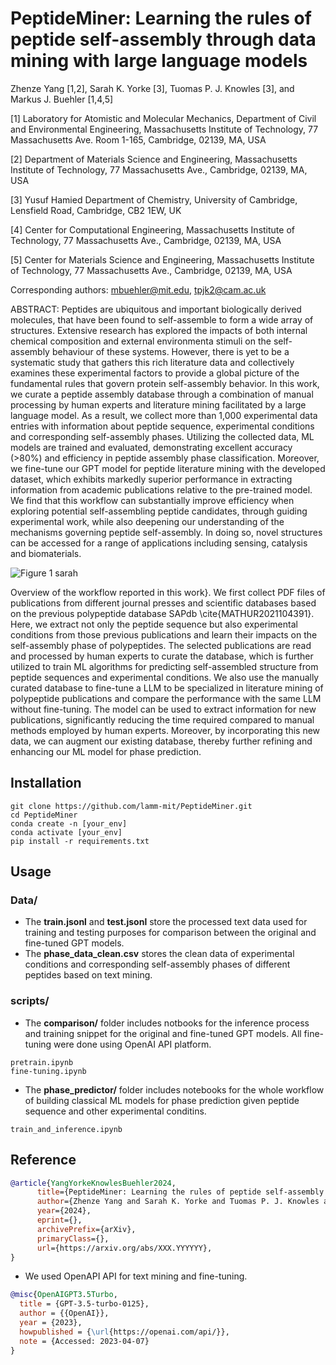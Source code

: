 # PeptideMiner: Learning the rules of peptide self-assembly through data mining with large language models

Zhenze Yang [1,2], Sarah K. Yorke [3], Tuomas P. J. Knowles [3], and Markus J. Buehler [1,4,5]

[1] Laboratory for Atomistic and Molecular Mechanics, Department of Civil and Environmental Engineering,
Massachusetts Institute of Technology, 77 Massachusetts Ave. Room 1-165, Cambridge, 02139, MA, USA

[2] Department of Materials Science and Engineering, Massachusetts Institute of Technology, 77 Massachusetts Ave.,
Cambridge, 02139, MA, USA

[3] Yusuf Hamied Department of Chemistry, University of Cambridge, Lensfield Road, Cambridge, CB2 1EW, UK

[4] Center for Computational Engineering, Massachusetts Institute of Technology, 77 Massachusetts Ave., Cambridge,
02139, MA, USA

[5] Center for Materials Science and Engineering, Massachusetts Institute of Technology, 77 Massachusetts Ave.,
Cambridge, 02139, MA, USA

Corresponding authors: mbuehler@mit.edu, tpjk2@cam.ac.uk

ABSTRACT: Peptides are ubiquitous and important biologically derived molecules, that have been found to self-assemble to form a wide array of structures. Extensive research has explored the impacts of both internal chemical composition and external environmenta stimuli on the self-assembly behaviour of these systems. However, there is yet to be a systematic study that gathers this rich literature data and collectively examines these experimental factors to provide a global picture of the fundamental rules that govern protein self-assembly behavior. In this work, we curate a peptide assembly database through a combination of manual processing by human experts and literature mining facilitated by a large language model. As a result, we collect more than 1,000 experimental data entries with information about peptide sequence, experimental conditions and corresponding self-assembly phases. Utilizing the collected data, ML models are trained and evaluated, demonstrating excellent accuracy (>80%) and efficiency in peptide assembly phase classification. Moreover, we fine-tune our GPT model for peptide literature mining with the developed dataset, which exhibits markedly superior performance in extracting information from academic publications relative to the pre-trained model. We find that this workflow can substantially improve efficiency when exploring potential self-assembling peptide candidates, through guiding experimental work, while also deepening our understanding of the mechanisms governing peptide self-assembly. In doing so, novel structures can be accessed for a range of applications including sensing, catalysis and biomaterials.

![Figure 1 sarah](https://github.com/user-attachments/assets/0936535f-05d0-4cd8-a564-b51bf34cce2b)

Overview of the workflow reported in this work}. We first collect PDF files of publications from different journal presses and scientific databases based on the previous polypeptide database SAPdb \cite{MATHUR2021104391}. Here, we extract not only the peptide sequence but also experimental conditions from those previous publications and learn their impacts on the self-assembly phase of polypeptides. The selected publications are read and processed by human experts to curate the database, which is further utilized to train ML algorithms for predicting self-assembled structure from peptide sequences and experimental conditions. We also use the manually curated database to fine-tune a LLM to be specialized in literature mining of polypeptide publications and compare the performance with the same LLM without fine-tuning. The model can be used to extract information for new publications, significantly reducing the time required compared to manual methods employed by human experts. Moreover, by incorporating this new data, we can augment our existing database, thereby further refining and enhancing our ML model for phase prediction.

## Installation
```
git clone https://github.com/lamm-mit/PeptideMiner.git
cd PeptideMiner
conda create -n [your_env]
conda activate [your_env]
pip install -r requirements.txt
```
## Usage

### Data/
- The **train.jsonl** and **test.jsonl** store the processed text data used for training and testing purposes for comparison between the original and fine-tuned GPT models.
- The **phase_data_clean.csv** stores the clean data of experimental conditions and corresponding self-assembly phases of different peptides based on text mining.

### scripts/
- The **comparison/** folder includes notbooks for the inference process and training snippet for the original and fine-tuned GPT models. All fine-tuning were done using OpenAI API platform.
```
pretrain.ipynb
fine-tuning.ipynb
```
- The **phase_predictor/** folder includes notebooks for the whole workflow of building classical ML models for phase prediction given peptide sequence and other experimental conditins.
```
train_and_inference.ipynb
```


## Reference

```bibtex
@article{YangYorkeKnowlesBuehler2024,
      title={PeptideMiner: Learning the rules of peptide self-assembly through data mining with large language models}, 
      author={Zhenze Yang and Sarah K. Yorke and Tuomas P. J. Knowles and Markus J. Buehler},
      year={2024},
      eprint={},
      archivePrefix={arXiv},
      primaryClass={},
      url={https://arxiv.org/abs/XXX.YYYYYY}, 
}
```

- We used OpenAPI API for text mining and fine-tuning.
```bibtex
@misc{OpenAIGPT3.5Turbo,
  title = {GPT-3.5-turbo-0125},
  author = {{OpenAI}},
  year = {2023},
  howpublished = {\url{https://openai.com/api/}},
  note = {Accessed: 2023-04-07}
}
```
